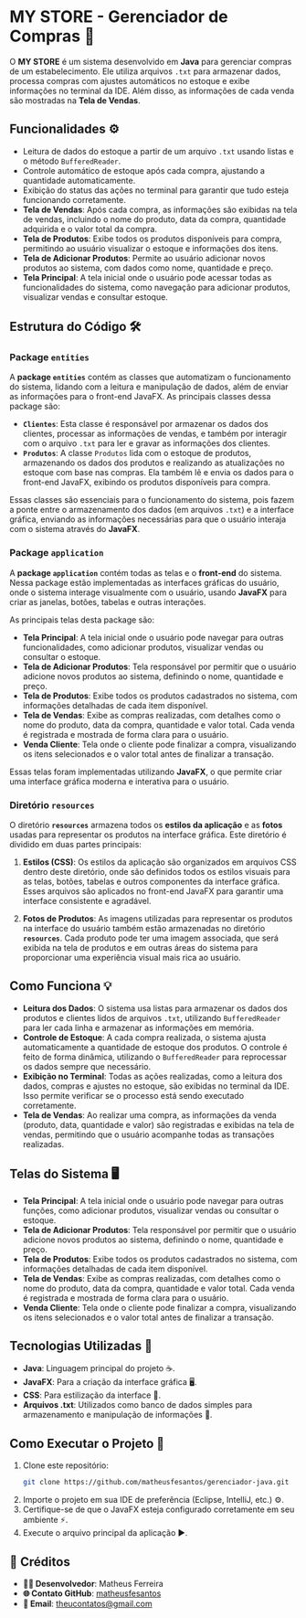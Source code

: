 # MY STORE - Gerenciador de Compras 🛒

O **MY STORE** é um sistema desenvolvido em **Java** para gerenciar compras de um estabelecimento. Ele utiliza arquivos `.txt` para armazenar dados, processa compras com ajustes automáticos no estoque e exibe informações no terminal da IDE. Além disso, as informações de cada venda são mostradas na **Tela de Vendas**.

## Funcionalidades ⚙️

- Leitura de dados do estoque a partir de um arquivo `.txt` usando listas e o método `BufferedReader`.
- Controle automático de estoque após cada compra, ajustando a quantidade automaticamente.
- Exibição do status das ações no terminal para garantir que tudo esteja funcionando corretamente.
- **Tela de Vendas**: Após cada compra, as informações são exibidas na tela de vendas, incluindo o nome do produto, data da compra, quantidade adquirida e o valor total da compra.
- **Tela de Produtos**: Exibe todos os produtos disponíveis para compra, permitindo ao usuário visualizar o estoque e informações dos itens.
- **Tela de Adicionar Produtos**: Permite ao usuário adicionar novos produtos ao sistema, com dados como nome, quantidade e preço.
- **Tela Principal**: A tela inicial onde o usuário pode acessar todas as funcionalidades do sistema, como navegação para adicionar produtos, visualizar vendas e consultar estoque.

## Estrutura do Código 🛠️

### **Package `entities`**

A **package `entities`** contém as classes que automatizam o funcionamento do sistema, lidando com a leitura e manipulação de dados, além de enviar as informações para o front-end JavaFX. As principais classes dessa package são:

- **`Clientes`**: Esta classe é responsável por armazenar os dados dos clientes, processar as informações de vendas, e também por interagir com o arquivo `.txt` para ler e gravar as informações dos clientes.
- **`Produtos`**: A classe `Produtos` lida com o estoque de produtos, armazenando os dados dos produtos e realizando as atualizações no estoque com base nas compras. Ela também lê e envia os dados para o front-end JavaFX, exibindo os produtos disponíveis para compra.

Essas classes são essenciais para o funcionamento do sistema, pois fazem a ponte entre o armazenamento dos dados (em arquivos `.txt`) e a interface gráfica, enviando as informações necessárias para que o usuário interaja com o sistema através do **JavaFX**.

### **Package `application`**

A **package `application`** contém todas as telas e o **front-end** do sistema. Nessa package estão implementadas as interfaces gráficas do usuário, onde o sistema interage visualmente com o usuário, usando **JavaFX** para criar as janelas, botões, tabelas e outras interações.

As principais telas desta package são:

- **Tela Principal**: A tela inicial onde o usuário pode navegar para outras funcionalidades, como adicionar produtos, visualizar vendas ou consultar o estoque.
- **Tela de Adicionar Produtos**: Tela responsável por permitir que o usuário adicione novos produtos ao sistema, definindo o nome, quantidade e preço.
- **Tela de Produtos**: Exibe todos os produtos cadastrados no sistema, com informações detalhadas de cada item disponível.
- **Tela de Vendas**: Exibe as compras realizadas, com detalhes como o nome do produto, data da compra, quantidade e valor total. Cada venda é registrada e mostrada de forma clara para o usuário.
- **Venda Cliente**: Tela onde o cliente pode finalizar a compra, visualizando os itens selecionados e o valor total antes de finalizar a transação.

Essas telas foram implementadas utilizando **JavaFX**, o que permite criar uma interface gráfica moderna e interativa para o usuário.

### **Diretório `resources`**

O diretório **`resources`** armazena todos os **estilos da aplicação** e as **fotos** usadas para representar os produtos na interface gráfica. Este diretório é dividido em duas partes principais:

1. **Estilos (CSS)**: Os estilos da aplicação são organizados em arquivos CSS dentro deste diretório, onde são definidos todos os estilos visuais para as telas, botões, tabelas e outros componentes da interface gráfica. Esses arquivos são aplicados no front-end JavaFX para garantir uma interface consistente e agradável.

2. **Fotos de Produtos**: As imagens utilizadas para representar os produtos na interface do usuário também estão armazenadas no diretório **`resources`**. Cada produto pode ter uma imagem associada, que será exibida na tela de produtos e em outras áreas do sistema para proporcionar uma experiência visual mais rica ao usuário.

## Como Funciona 💡

- **Leitura dos Dados**: O sistema usa listas para armazenar os dados dos produtos e clientes lidos de arquivos `.txt`, utilizando `BufferedReader` para ler cada linha e armazenar as informações em memória.
- **Controle de Estoque**: A cada compra realizada, o sistema ajusta automaticamente a quantidade de estoque dos produtos. O controle é feito de forma dinâmica, utilizando o `BufferedReader` para reprocessar os dados sempre que necessário.
- **Exibição no Terminal**: Todas as ações realizadas, como a leitura dos dados, compras e ajustes no estoque, são exibidas no terminal da IDE. Isso permite verificar se o processo está sendo executado corretamente.
- **Tela de Vendas**: Ao realizar uma compra, as informações da venda (produto, data, quantidade e valor) são registradas e exibidas na tela de vendas, permitindo que o usuário acompanhe todas as transações realizadas.

## Telas do Sistema 🖥️

- **Tela Principal**: A tela inicial onde o usuário pode navegar para outras funções, como adicionar produtos, visualizar vendas ou consultar o estoque.
- **Tela de Adicionar Produtos**: Tela responsável por permitir que o usuário adicione novos produtos ao sistema, definindo o nome, quantidade e preço.
- **Tela de Produtos**: Exibe todos os produtos cadastrados no sistema, com informações detalhadas de cada item disponível.
- **Tela de Vendas**: Exibe as compras realizadas, com detalhes como o nome do produto, data da compra, quantidade e valor total. Cada venda é registrada e mostrada de forma clara para o usuário.
- **Venda Cliente**: Tela onde o cliente pode finalizar a compra, visualizando os itens selecionados e o valor total antes de finalizar a transação.

## Tecnologias Utilizadas 🔨

- **Java**: Linguagem principal do projeto ☕.
- **JavaFX**: Para a criação da interface gráfica 🖥️.
- **CSS**: Para estilização da interface 🎨.
- **Arquivos .txt**: Utilizados como banco de dados simples para armazenamento e manipulação de informações 📁.

## Como Executar o Projeto 🚀

1. Clone este repositório:
   ```bash
   git clone https://github.com/matheusfesantos/gerenciador-java.git
   ```
2. Importe o projeto em sua IDE de preferência (Eclipse, IntelliJ, etc.) ⚙️.
3. Certifique-se de que o JavaFX esteja configurado corretamente em seu ambiente ⚡.
4. Execute o arquivo principal da aplicação ▶️.

## 💼 **Créditos**

- **👨‍💻 Desenvolvedor**: Matheus Ferreira  
- **🌐 Contato GitHub**: [matheusfesantos](https://github.com/matheusfesantos)  
- **📧 Email**: theucontatos@gmail.com
